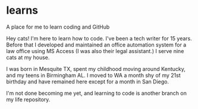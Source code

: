 # learns
A place for me to learn coding and GitHub 

Hey cats! I'm here to learn how to code.
I've been a tech writer for 15 years. Before that I developed and maintained an office automation system for a law office using MS Access (I was also their legal assistant.)
I serve nine cats at my house. 

I was born in Mesquite TX, spent my childhood moving around Kentucky, and my teens in Birmingham AL. I moved to WA a month shy of my 21st birthday and have remained here except for a month in San Diego.

I'm not done becoming me yet, and learning to code is another branch on my life repository.

